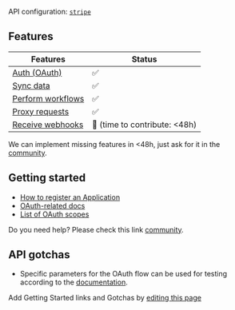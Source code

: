 API configuration: [`stripe`](https://terapi.dev/providers.yaml)

## Features

| Features | Status |
| - | - |
| [Auth (OAuth)](/integrate/guides/authorize-an-api) | ✅ |
| [Sync data](/integrate/guides/sync-data-from-an-api) | ✅ |
| [Perform workflows](/integrate/guides/perform-workflows-with-an-api) | ✅ |
| [Proxy requests](/integrate/guides/proxy-requests-to-an-api) | ✅ |
| [Receive webhooks](/integrate/guides/receive-webhooks-from-an-api) | 🚫 (time to contribute: &lt;48h) |

We can implement missing features in &lt;48h, just ask for it in the [community](https://terapi.dev/slack).

## Getting started

-   [How to register an Application](https://dashboard.stripe.com/account/applications/settings)
-   [OAuth-related docs](https://stripe.com/docs/connect/oauth-reference)
-   [List of OAuth scopes](https://stripe.com/docs/connect/oauth-reference#:~:text=if%20not%20provided.-,scope,-Optional)

Do you need help? Please check this link [community](https://terapi.dev/slack).

## API gotchas

- Specific parameters for the OAuth flow can be used for testing according to the [documentation](https://stripe.com/docs/connect/testing).

Add Getting Started links and Gotchas by [editing this page](https://github.com/terapihq/terapi/tree/master/docs-v2/integrations/all/stripe.mdx)